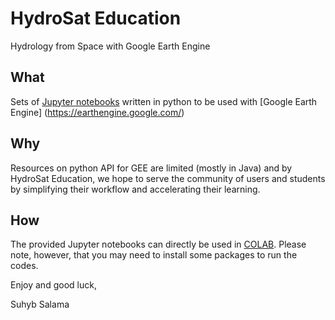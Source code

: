 # HydroSat Education
Hydrology from Space with Google Earth Engine

## What
Sets of [Jupyter notebooks](https://jupyter.org/) written in python to be used with [Google Earth Engine] (https://earthengine.google.com/) 
## Why
Resources on python API for GEE are limited (mostly in Java) and by HydroSat Education, we hope to serve the community of users and students by simplifying their workflow and accelerating their learning.

## How
The provided Jupyter notebooks can directly be used in [COLAB](https://colab.research.google.com/). Please note, however, that you may need to install some packages to run the codes.



Enjoy and good luck,

Suhyb Salama

